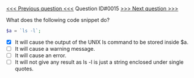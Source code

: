 [<<< Previous question <<<](0014.md)  Question ID#0015 [>>> Next question >>>](0016.md) 

What does the following code snippet do?

```php
$a = `ls -l`;
```

- [x] It will cause the output of the UNIX ls command to be stored inside $a.
- [ ] It will cause a warning message.
- [ ] It will cause an error.
- [ ] It will not give any result as ls -l is just a string enclosed under single quotes.
